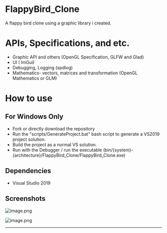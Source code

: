 # FlappyBird_Clone
A flappy bird clone using a graphic library i created. 

# APIs, Specifications, and etc.
- Graphic API and others (OpenGL Specification, GLFW and Glad) 
- UI ( ImGui)
- Debugging, Logging (spdlog)
- Mathematics- vectors, matrices and transformation (OpenGL Mathematics or GLM) 

# How to use
## For Windows Only
- Fork or directly download the repository
- Run the "scripts/GenerateProject.bat" bash script to generate a VS2019 project solution. 
- Build the project as a normal VS solution.
- Run with the Debugger / run the executable (bin/{system}-{architecture}/FlappyBird_Clone/FlappyBird_Clone.exe)

## Dependencies 
 - Visual Studio 2019 

## Screenshots


![image.png](https://trello-attachments.s3.amazonaws.com/5f066448ad4865740ae83658/5fc37ac7ebb86d58a781eef0/8b199d0cea2b88da958d4d56cd0021fb/image.png) 

![image.png](https://trello-attachments.s3.amazonaws.com/5f066448ad4865740ae83658/5fc37ac7ebb86d58a781eef0/ecd709f1ccd11877aca92074462661bb/image.png) 

---
